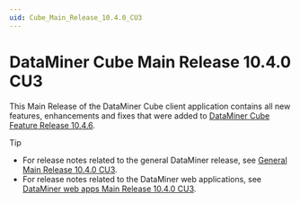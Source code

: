 ```yaml
---
uid: Cube_Main_Release_10.4.0_CU3
---
```


# DataMiner Cube Main Release 10.4.0 CU3

This Main Release of the DataMiner Cube client application contains all new features, enhancements and fixes that were added to [DataMiner Cube Feature Release 10.4.6](xref:Cube_Feature_Release_10.4.6).

> [!TIP]
>
> - For release notes related to the general DataMiner release, see [General Main Release 10.4.0 CU3](xref:General_Main_Release_10.4.0_CU3).
> - For release notes related to the DataMiner web applications, see [DataMiner web apps Main Release 10.4.0 CU3](xref:Web_apps_Main_Release_10.4.0_CU3).
